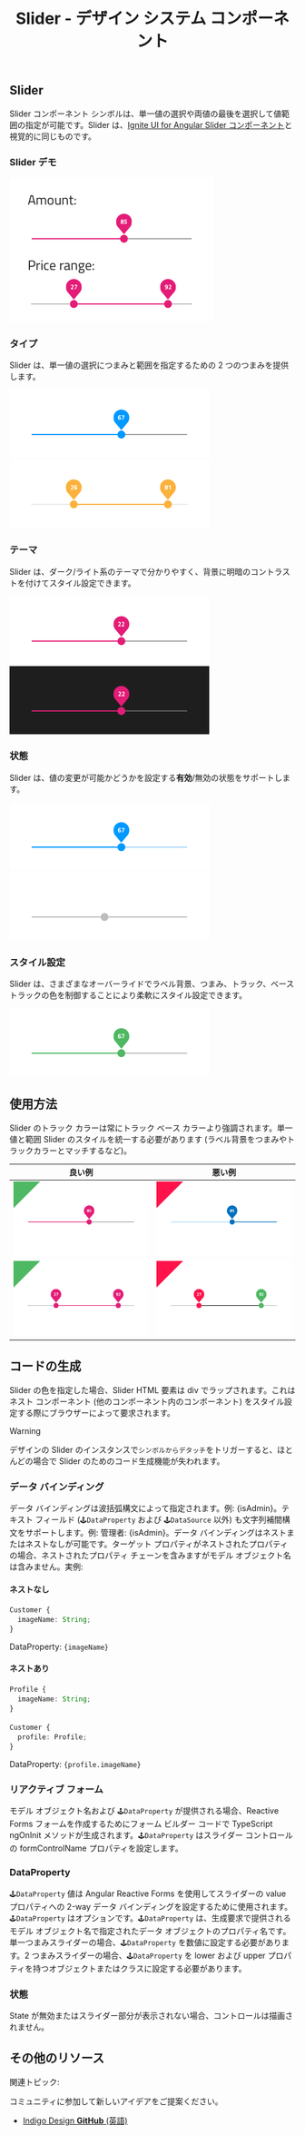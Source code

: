 ﻿---
title: Slider - デザイン システム コンポーネント
_description: Slider コンポーネント シンボルは、ユーザーの単一の値や範囲の選択をサポートします。
_keywords: デザイン システム, Sketch, Ignite UI for Angular, コンポーネント, UI ライブラリ, ウィジェット
_language: ja
---

## Slider

Slider コンポーネント シンボルは、単一値の選択や両値の最後を選択して値範囲の指定が可能です。Slider は、[Ignite UI for Angular Slider コンポーネント](https://jp.infragistics.com/products/ignite-ui-angular/angular/components/slider.html)と視覚的に同じものです。

### Slider デモ

<img src="../images/slider_demo.png" srcset="../images/slider_demo@2x.png 2x" />

### タイプ

Slider は、単一値の選択につまみと範囲を指定するための 2 つのつまみを提供します。

<img src="../images/slider_one-thumb.png" srcset="../images/slider_one-thumb@2x.png 2x" />
<img src="../images/slider_two-thumb.png" srcset="../images/slider_two-thumb@2x.png 2x" />

### テーマ

Slider は、ダーク/ライト系のテーマで分かりやすく、背景に明暗のコントラストを付けてスタイル設定できます。

<img src="../images/slider_dark.png" srcset="../images/slider_dark@2x.png 2x" />
<img src="../images/slider_light.png" srcset="../images/slider_light@2x.png 2x" />

### 状態

Slider は、値の変更が可能かどうかを設定する**有効**/無効の状態をサポートします。

<img src="../images/slider_enabled.png" srcset="../images/slider_enabled@2x.png 2x" />
<img src="../images/slider_disabled.png" srcset="../images/slider_disabled@2x.png 2x" />

### スタイル設定

Slider は、さまざまなオーバーライドでラベル背景、つまみ、トラック、ベース トラックの色を制御することにより柔軟にスタイル設定できます。

<img src="../images/slider_styling.png" srcset="../images/slider_styling@2x.png 2x" />

## 使用方法

Slider のトラック カラーは常にトラック ベース カラーより強調されます。単一値と範囲 Slider のスタイルを統一する必要があります (ラベル背景をつまみやトラックカラーとマッチするなど)。

| 良い例                            | 悪い例                           |
| ----------------------------- | ------------------------------- |
| <img src="../images/slider_do1.png" srcset="../images/slider_do1@2x.png 2x" /> | <img src="../images/slider_dont1.png" srcset="../images/slider_dont1@2x.png 2x" /> |
| <img src="../images/slider_do2.png" srcset="../images/slider_do2@2x.png 2x" /> | <img src="../images/slider_dont2.png" srcset="../images/slider_dont2@2x.png 2x" /> |

## コードの生成
 
Slider の色を指定した場合、Slider HTML 要素は div でラップされます。これはネスト コンポーネント (他のコンポーネント内のコンポーネント) をスタイル設定する際にブラウザーによって要求されます。

> [!WARNING]
> デザインの Slider のインスタンスで`シンボルからデタッチ`をトリガーすると、ほとんどの場合で Slider のためのコード生成機能が失われます。

### データ バインディング

データ バインディングは波括弧構文によって指定されます。例: {isAdmin}。テキスト フィールド (`🕹️DataProperty` および `🕹️DataSource` 以外) も文字列補間構文をサポートします。例: 管理者: {isAdmin}。データ バインディングはネストまたはネストなしが可能です。ターゲット プロパティがネストされたプロパティの場合、ネストされたプロパティ チェーンを含みますがモデル オブジェクト名は含みません。実例:

#### ネストなし

```typescript
Customer {
  imageName: String;
}
```
DataProperty: `{imageName}`

#### ネストあり

```typescript
Profile {
  imageName: String;
}

Customer {
  profile: Profile;
}
```
DataProperty: `{profile.imageName}`

### リアクティブ フォーム

モデル オブジェクト名および `🕹️DataProperty` が提供される場合、Reactive Forms フォームを作成するためにフォーム ビルダー コードで TypeScript ngOnInit メソッドが生成されます。`🕹️DataProperty` はスライダー コントロールの formControlName プロパティを設定します。

### DataProperty

`🕹️DataProperty` 値は Angular Reactive Forms を使用してスライダーの value プロパティへの 2-way データ バインディングを設定するために使用されます。`🕹️DataProperty` はオプションです。`🕹️DataProperty` は、生成要求で提供されるモデル オブジェクト名で指定されたデータ オブジェクトのプロパティ名です。単一つまみスライダーの場合、`🕹️DataProperty` を数値に設定する必要があります。2 つまみスライダーの場合、`🕹️DataProperty` を lower および upper プロパティを持つオブジェクトまたはクラスに設定する必要があります。

### 状態

State が無効またはスライダー部分が表示されない場合、コントロールは描画されません。

## その他のリソース

関連トピック:

コミュニティに参加して新しいアイデアをご提案ください。

- [Indigo Design **GitHub** (英語)](https://github.com/IgniteUI/design-system-docfx)
